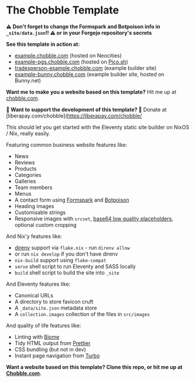 # The Chobble Template

**⚠️ Don't forget to change the Formspark and Botpoison info in `_site/data.json`!! ⚠️ or in your Forgejo repository's secrets**

**See this template in action at:**

- [example.chobble.com](https://example.chobble.com) (hosted on Neocities)
- [example-pgs.chobble.com](https://example-pgs.chobble.com) (hosted on [Pico.sh](https://pico.sh/pgs))
- [tradesperson-example.chobble.com](https://tradesperson-example.chobble.com) (example builder site)
- [example-bunny.chobble.com](https://example-bunny.chobble.com) (example builder site, hosted on Bunny.net)

**Want me to make you a website based on this template?** Hit me up at [chobble.com](https://chobble.com).

**💖 Want to support the development of this template? 💖** Donate at [liberapay.com/chobble](https://liberapay.com/chobble/

This should let you get started with the Eleventy static site builder on NixOS / Nix, really easily.

Featuring common business website features like:

- News
- Reviews
- Products
- Categories
- Galleries
- Team members
- Menus
- A contact form using [Formspark](https://formspark.io/) and [Botpoison](https://botpoison.com/)
- Heading images
- Customisable strings
- Responsive images with `srcset`, [base64 low quality placeholders](https://blog.chobble.com/blog/25-04-16-adding-base64-image-backgrounds-to-eleventy-img/), optional custom cropping

And Nix'y features like:

- [direnv](https://direnv.net/) support via `flake.nix` - run `direnv allow`
- or run `nix develop` if you don't have direnv
- `nix-build` support using `flake-compat`
- `serve` shell script to run Eleventy and SASS locally
- `build` shell script to build the site into `_site`

And Eleventy features like:

- Canonical URLs
- A directory to store favicon cruft
- A `_data/site.json` metadata store
- A `collection.images` collection of the files in `src/images`

And quality of life features like:

- Linting with [Biome](https://biomejs.dev/)
- Tidy HTML output from [Prettier](https://prettier.io)
- CSS bundling (but not in dev)
- Instant page navigation from [Turbo](https://turbo.hotwired.dev/)

**Want a website based on this template? Clone this repo, or hit me up at [Chobble.com](https://chobble.com).**
